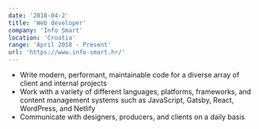 ```yaml
---
date: '2018-04-2'
title: 'Web developer'
company: 'Info Smart'
location: 'Croatia'
range: 'April 2018 - Present'
url: 'https://www.info-smart.hr/'
---
```


- Write modern, performant, maintainable code for a diverse array of client and internal projects
- Work with a variety of different languages, platforms, frameworks, and content management systems such as JavaScript, Gatsby, React, WordPress, and Netlify
- Communicate with designers, producers, and clients on a daily basis

